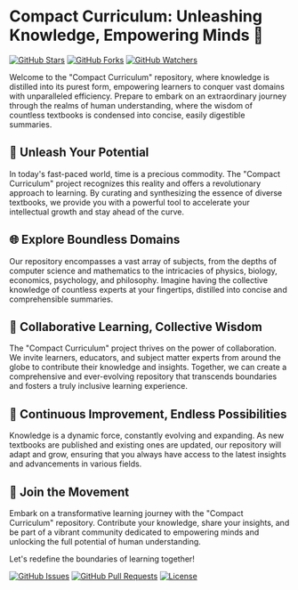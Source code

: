 # Compact Curriculum: Unleashing Knowledge, Empowering Minds 🚀

[![GitHub Stars](https://img.shields.io/github/stars/compact-curriculum.svg?style=social&label=Stars)](https://github.com/compact-curriculum)
[![GitHub Forks](https://img.shields.io/github/forks/compact-curriculum.svg?style=social&label=Fork)](https://github.com/compact-curriculum)
[![GitHub Watchers](https://img.shields.io/github/watchers/compact-curriculum.svg?style=social&label=Watch)](https://github.com/compact-curriculum)

Welcome to the "Compact Curriculum" repository, where knowledge is distilled into its purest form, empowering learners to conquer vast domains with unparalleled efficiency. Prepare to embark on an extraordinary journey through the realms of human understanding, where the wisdom of countless textbooks is condensed into concise, easily digestible summaries.

## 🌟 Unleash Your Potential

In today's fast-paced world, time is a precious commodity. The "Compact Curriculum" project recognizes this reality and offers a revolutionary approach to learning. By curating and synthesizing the essence of diverse textbooks, we provide you with a powerful tool to accelerate your intellectual growth and stay ahead of the curve.

## 🌐 Explore Boundless Domains

Our repository encompasses a vast array of subjects, from the depths of computer science and mathematics to the intricacies of physics, biology, economics, psychology, and philosophy. Imagine having the collective knowledge of countless experts at your fingertips, distilled into concise and comprehensible summaries.

## 🌈 Collaborative Learning, Collective Wisdom

The "Compact Curriculum" project thrives on the power of collaboration. We invite learners, educators, and subject matter experts from around the globe to contribute their knowledge and insights. Together, we can create a comprehensive and ever-evolving repository that transcends boundaries and fosters a truly inclusive learning experience.

## 🚀 Continuous Improvement, Endless Possibilities

Knowledge is a dynamic force, constantly evolving and expanding. As new textbooks are published and existing ones are updated, our repository will adapt and grow, ensuring that you always have access to the latest insights and advancements in various fields.

## 🌟 Join the Movement

Embark on a transformative learning journey with the "Compact Curriculum" repository. Contribute your knowledge, share your insights, and be part of a vibrant community dedicated to empowering minds and unlocking the full potential of human understanding.

Let's redefine the boundaries of learning together!

[![GitHub Issues](https://img.shields.io/github/issues/compact-curriculum.svg?style=flat-square)](https://github.com/compact-curriculum/issues)
[![GitHub Pull Requests](https://img.shields.io/github/issues-pr/compact-curriculum.svg?style=flat-square)](https://github.com/compact-curriculum/pulls)
[![License](https://img.shields.io/github/license/compact-curriculum.svg?style=flat-square)](https://github.com/compact-curriculum/blob/master/LICENSE)

